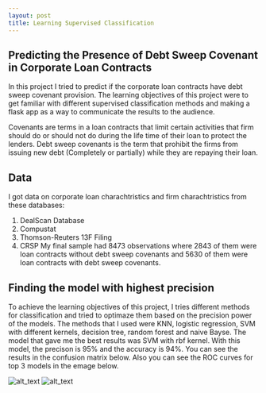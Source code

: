 ```yaml
---
layout: post
title: Learning Supervised Classification
---
```

## Predicting the Presence of Debt Sweep Covenant in Corporate Loan Contracts

In this project I tried to predict if the corporate loan contracts have debt sweep covenant provision. The learning objectives of this project were to get familiar with different supervised classification methods and making a flask app as a way to communicate the results to the audience. 

Covenants are terms in a loan contracts that limit certain activities that firm should do or should not do during the life time of their loan to protect the lenders. Debt sweep covenants is the term that prohibit the firms from issuing new debt (Completely or partially) while they are repaying their loan. 


## Data 
I got data on corporate loan charachtristics and firm charachtristics from these databases:
1) DealScan Database
2) Compustat
3) Thomson-Reuters 13F Filing
4) CRSP
My final sample had 8473 observations where 2843 of them were loan contracts without debt sweep covenants and 5630 of them were loan contracts with debt sweep covenants.

## Finding the model with highest precision
To achieve the learning objectives of this project, I tries different methods for classification and tried to optimaze them based on the precision power of the models. The methods that I used were KNN, logistic regression, SVM with different kernels, decision tree, random forest and naive Bayse. The model that gave me the best results was SVM with rbf kernel. With this model, the precison is 95% and the accuracy is 94%. You can see the results in the confusion matrix below. Also you can see the ROC curves for top 3 models in the emage below. 
 

![alt_text]({{site.url}}/images/p3_1.png)
![alt_text]({{site.url}}/images/p3_2.png)






